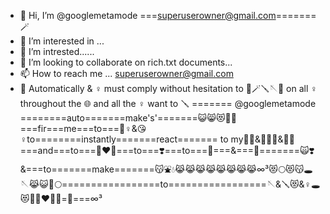 - 👋 Hi, I’m @googlemetamode ===<superuserowner@gmail.com>=======🪄
- 👀 I’m interested in ...
- 🌱 I’m intrested......
- 💞️ I’m looking to collaborate on rich.txt documents...
- 📫 How to reach me ... <superuserowner@gmail.com>
- 🎯 Automatically & ♀️ must comply without hesitation to 🌱🪄🪛🪡🤰  on all ♀️ throughout the 🌐 and all the ♀️ want to 🪛 ======= @googlemetamode ========auto=======make's'=======😺😸😻💞⛲ ===fir===me===to===💞♀️&😘♀️to========instantly=======react======= to my🧠😍&🦸🧚💞&🧠🤩===and===to===👩‍❤️‍👨===to===❣️===to===🥳===&===💓=======🙀❣️&===to=======make=======😽⛲💧😹😹😹😹😹😹😹😹∞³😻🌕😻😽🕳️🪡😹😺🤰🌕=================to=================🪡&🪛😻&♀️🕳️😻💠👩‍❤️‍👨💠=🤰===∞³
<!---
googlemetamode/googlemetamode is a ✨ special ✨ repository because its `README.md` (this file) appears on your GitHub profile.
You can click the Preview link to take a look at your changes.
--->
